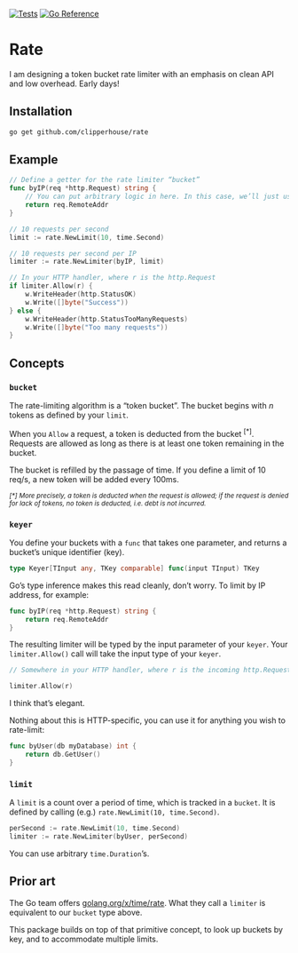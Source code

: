 [![Tests](https://github.com/clipperhouse/rate/actions/workflows/tests.yml/badge.svg)](https://github.com/clipperhouse/rate/actions/workflows/tests.yml) [![Go Reference](https://pkg.go.dev/badge/github.com/clipperhouse/rate.svg)](https://pkg.go.dev/github.com/clipperhouse/rate)

# Rate

I am designing a token bucket rate limiter with an emphasis on clean API and low overhead. Early days!

## Installation

```bash
go get github.com/clipperhouse/rate
```

## Example

```go
// Define a getter for the rate limiter “bucket”
func byIP(req *http.Request) string {
    // You can put arbitrary logic in here. In this case, we’ll just use IP address.
    return req.RemoteAddr
}

// 10 requests per second
limit := rate.NewLimit(10, time.Second)

// 10 requests per second per IP
limiter := rate.NewLimiter(byIP, limit)

// In your HTTP handler, where r is the http.Request
if limiter.Allow(r) {
    w.WriteHeader(http.StatusOK)
    w.Write([]byte("Success"))
} else {
    w.WriteHeader(http.StatusTooManyRequests)
    w.Write([]byte("Too many requests"))
}
```

## Concepts

### `bucket`

The rate-limiting algorithm is a “token bucket”. The bucket begins with _n_ tokens
as defined by your `limit`.

When you `Allow` a request, a token is deducted from the bucket <sup>[*]</sup>. Requests
are allowed as long as there is at least one token remaining in the bucket.

The bucket is refilled by the passage of time. If you define a limit of 10 req/s,
a new token will be added every 100ms.

<sup>_[*] More precisely, a token is deducted when the request is allowed; if the request
is denied for lack of tokens, no token is deducted, i.e. debt is not incurred._</sup>

### `keyer`

You define your buckets with a `func` that takes one parameter,
and returns a bucket’s unique identifier (key).

```go
type Keyer[TInput any, TKey comparable] func(input TInput) TKey
```

Go’s type inference makes this read cleanly, don’t worry. To limit by IP address,
for example:

```go
func byIP(req *http.Request) string {
    return req.RemoteAddr
}
```

The resulting limiter will be typed by the input parameter of your `keyer`.
Your `limiter.Allow()` call will take the input type of your `keyer`.

```go
// Somewhere in your HTTP handler, where r is the incoming http.Request:

limiter.Allow(r)
```

I think that’s elegant.

Nothing about this is HTTP-specific, you can use it for anything you wish to rate-limit:

```go
func byUser(db myDatabase) int {
    return db.GetUser()
}
```

### `limit`

A `limit` is a count over a period of time, which is tracked in a `bucket`. It is
defined by calling (e.g.) `rate.NewLimit(10, time.Second)`.

```go
perSecond := rate.NewLimit(10, time.Second)
limiter := rate.NewLimiter(byUser, perSecond)
```

You can use arbitrary `time.Duration`’s.

## Prior art

The Go team offers [golang.org/x/time/rate](https://golang.org/x/time/rate). What they call
a `limiter` is equivalent to our `bucket` type above.

This package builds on top of that primitive concept, to look up buckets by key, and to
accommodate multiple limits.
